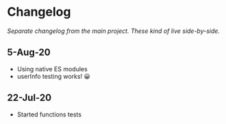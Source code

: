 # Changelog

*Separate changelog from the main project. These kind of live side-by-side.*

## 5-Aug-20

- Using native ES modules
- userInfo testing works! 😀

## 22-Jul-20

- Started functions tests
